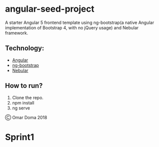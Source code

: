 # angular-seed-project
A starter Angular 5 frontend template using ng-bootstrap(a native Angular implementation of Bootstrap 4, with no jQuery usage) and Nebular framework. 

## Technology:

* [Angular](https://angular.io)
* [ng-bootstrap](https://ng-bootstrap.github.io)
* [Nebular](https://akveo.github.io/nebular/#/docs/getting-started/what-is-nebular)

## How to run?

1. Clone the repo.
2. npm install
3. ng serve

&#9400; Omar Doma 2018
# Sprint1
